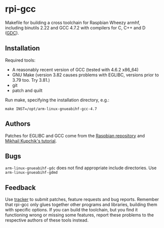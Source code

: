 # rpi-gcc

Makefile for building a cross toolchain for Raspbian Wheezy armhf, including binutils 2.22 and GCC 4.7.2 with compilers for C, C++ and D ([GDC](http://gdcproject.org/)).

## Installation

Required tools:

- A reasonably recent version of GCC (tested with 4.6.2 x86\_64)
- GNU Make (version 3.82 causes problems with EGLIBC, versions prior to 3.79 too. Try 3.81.)
- git
- patch and quilt

Run make, specifying the installation directory, e.g.:

	make INST=/opt/arm-linux-gnueabihf-gcc-4.7

## Authors

Patches for EGLIBC and GCC come from the [Raspbian repository](http://archive.raspbian.org/) and [Mikhail Kupchik's tutorial](http://www.gurucoding.com/en/rpi_cross_compiler/index.php).

## Bugs

`arm-linux-gnueabihf-gdc` does not find appropriate include directories. Use `arm-linux-gnueabihf-gdmd`

## Feedback

Use [tracker](https://github.com/epi/rpi-gcc/issues) to submit patches, feature requests and bug reports.
Remember that rpi-gcc only glues together other programs and libraries, building them with specific options. If you can build the toolchain, but you find it functioning wrong or missing some features, report these problems to the respective authors of these tools instead.
